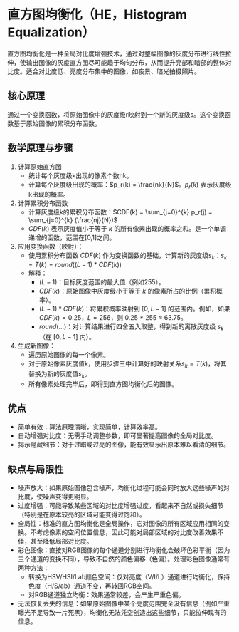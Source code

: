 # 直方图均衡化（HE，Histogram Equalization）

直方图均衡化是一种全局对比度增强技术，通过对整幅图像的灰度分布进行线性拉伸，使输出图像的灰度直方图尽可能趋于均匀分布，从而提升亮部和暗部的整体对比度。适合对比度低、亮度分布集中的图像，如夜景、暗光拍摄照片。

## 核心原理

通过一个变换函数，将原始图像中的灰度级r映射到一个新的灰度级s。这个变换函数基于原始图像的累积分布函数。

## 数学原理与步骤

1. 计算原始直方图
   - 统计每个灰度级k出现的像素个数nk。
   - 计算每个灰度级出现的概率：$p_r(k) = \frac{nk}{N}$。$p_r(k)$ 表示灰度级k出现的概率。
2. 计算累积分布函数
   - 计算灰度级k的累积分布函数：$CDF(k) = \sum_{j=0}^{k} p_r(j) = \sum_{j=0}^{k} (\frac{nj}{N})$
   - $CDF(k)$ 表示灰度值小于等于 $k$ 的所有像素出现的概率之和。是一个单调递增的函数，范围在[0,1]之间。
3. 应用变换函数（映射）：
   - 使用累积分布函数 $CDF(k)$ 作为变换函数的基础，计算新的灰度级$s_k$：$s_k = T(k) = round((L-1) * CDF(k))$
   - 解释：
     - $(L - 1)$：目标灰度范围的最大值（例如255）。
     - $CDF(k)$：原始图像中灰度级小于等于 $k$ 的像素所占的比例（累积概率）。
     - $(L - 1) * CDF(k)$：将累积概率映射到 $[0, L-1]$ 的范围内。例如，如果 $CDF(k)=0.25$，$L=256$，则 0.25 * 255 ≈ 63.75。
     - $round(...)$：对计算结果进行四舍五入取整，得到新的离散灰度级 $s_k$（在 $[0, L-1]$ 内）。
4. 生成新图像：
   - 遍历原始图像的每一个像素。
   - 对于原始像素灰度值k，使用步骤三中计算好的映射关系$s_k = T(k)$，将其替换为新的灰度值$s_k$。
   - 所有像素处理完毕后，即得到直方图均衡化后的图像。

## 优点

- 简单有效：算法原理清晰，实现简单，计算效率高。
- 自动增强对比度：无需手动调整参数，即可显著提高图像的全局对比度。
- 揭示隐藏细节：对于过暗或过亮的图像，能有效显示出原本难以看清的细节。

## 缺点与局限性

- 噪声放大：如果原始图像包含噪声，均衡化过程可能会同时放大这些噪声的对比度，使噪声变得更明显。
- 过度增强：可能导致某些区域的对比度增强过度，看起来不自然或损失细节（特别是在原本较亮的区域可能变得过饱和）。
- 全局性：标准的直方图均衡化是全局操作，它对图像的所有区域应用相同的变换。不考虑像素的空间位置信息，因此可能对局部区域的对比度改善效果不佳，甚至降低局部对比度。
- 彩色图像：直接对RGB图像的每个通道分别进行均衡化会破坏色彩平衡（因为三个通道的变换不同），导致不自然的颜色偏移（色偏）。处理彩色图像通常有两种方法：
  - 转换为HSV/HSI/Lab颜色空间：仅对亮度（V/I/L）通道进行均衡化，保持色度（H/S/ab）通道不变，再转回RGB空间。
  - 对RGB通道独立均衡：效果通常较差，会产生严重色偏。
- 无法恢复丢失的信息：如果原始图像中某个亮度范围完全没有信息（例如严重曝光不足导致一片死黑），均衡化无法凭空创造出这些细节，只能拉伸现有的信息。
